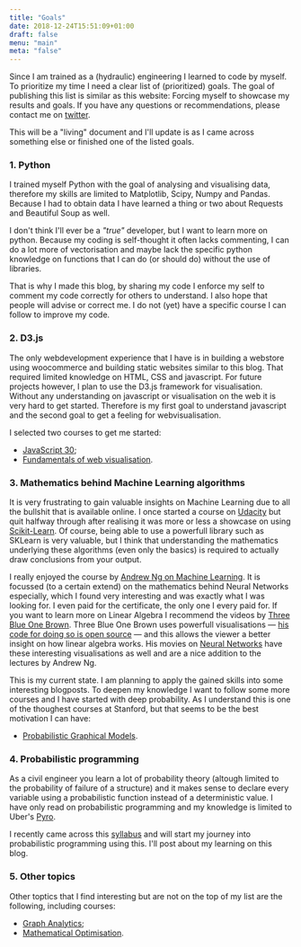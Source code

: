 ```yaml
---
title: "Goals"
date: 2018-12-24T15:51:09+01:00
draft: false
menu: "main"
meta: "false"
---
```


Since I am trained as a (hydraulic) engineering I learned to code by myself. To prioritize my time I need a clear list of (prioritized) goals. The goal of publishing this list is similar as this website: Forcing myself to showcase my results and goals. If you have any questions or recommendations, please contact me on [twitter](https://www.twitter.com/jorisdenuijl).

This will be a "living" document and I'll update is as I came across something else or finished one of the listed goals.

### 1. Python

I trained myself Python with the goal of analysing and visualising data, therefore my skills are limited to Matplotlib, Scipy, Numpy and Pandas. Because I had to obtain data I have learned a thing or two about Requests and Beautiful Soup as well.

I don't think I'll ever be a *"true"* developer, but I want to learn more on python. Because my coding is self-thought it often lacks commenting, I can do a lot more of vectorisation and maybe lack the specific python knowledge on functions that I can do (or should do) without the use of libraries.

That is why I made this blog, by sharing my code I enforce my self to comment my code correctly for others to understand. I also hope that people will advise or correct me. I do not (yet) have a specific course I can follow to improve my code.

### 2. D3.js

The only webdevelopment experience that I have is in building a webstore using woocommerce and building static websites similar to this blog. That required limited knowledge on HTML, CSS and javascript. For future projects however, I plan to use the D3.js framework for visualisation. Without any understanding on javascript or visualisation on the web it is very hard to get started. Therefore is my first goal to understand javascript and the second goal to get a feeling for webvisualisation.

I selected two courses to get me started:

- [JavaScript 30](https://www.javascript30.com/);
- [Fundamentals of web visualisation](http://www.alignedleft.com/tutorials/d3).

### 3. Mathematics behind Machine Learning algorithms

It is very frustrating to gain valuable insights on Machine Learning due to all the bullshit that is available online. I once started a course on [Udacity](https://classroom.udacity.com/courses/ud120) but quit halfway through after realising it was more or less a showcase on using [Scikit-Learn](http://scikit-learn.org/stable/index.html). Of course, being able to use a powerfull library such as SKLearn is very valuable, but I think that understanding the mathematics underlying these algorithms (even only the basics) is required to actually draw conclusions from your output.

I really enjoyed the course by [Andrew Ng on Machine Learning](https://www.coursera.com). It is focussed (to a certain extend) on the mathematics behind Neural Networks especially, which I found very interesting and was exactly what I was looking for. I even paid for the certificate, the only one I every paid for. If you want to learn more on Linear Algebra I recommend the videos by [Three Blue One Brown](https://www.youtube.com/watch?v=fNk_zzaMoSs&list=PLZHQObOWTQDPD3MizzM2xVFitgF8hE_ab). Three Blue One Brown uses powerfull visualisations — [his code for doing so is open source](https://github.com/3b1b/manim) — and this allows the viewer a better insight on how linear algebra works. His movies on [Neural Networks](https://www.youtube.com/watch?v=aircAruvnKk&list=PLZHQObOWTQDNU6R1_67000Dx_ZCJB-3pi) have these interesting visualisations as well and are a nice addition to the lectures by Andrew Ng.

This is my current state. I am planning to apply the gained skills into some interesting blogposts. To deepen my knowledge I want to follow some more courses and I have started with deep probability. As I understand this is one of the thoughest courses at Stanford, but that seems to be the best motivation I can have:

- [Probabilistic Graphical Models](https://www.coursera.org/learn/probabilistic-graphical-models).

### 4. Probabilistic programming

As a civil engineer you learn a lot of probability theory (altough limited to the probability of failure of a structure) and it makes sense to declare every variable using a probabilistic function instead of a deterministic value. I have only read on probabilistic programming and my knowledge is limited to Uber's [Pyro](https://github.com/uber/pyro).

I recently came across this [syllabus](https://arxiv.org/pdf/1809.10756.pdf) and will start my journey into probabilistic programming using this. I'll post about my learning on this blog.

### 5. Other topics

Other toptics that I find interesting but are not on the top of my list are the following, including courses:

- [Graph Analytics](https://people.csail.mit.edu/jshun/6886-s18/);
- [Mathematical Optimisation](https://www.coursera.org/learn/discrete-optimization).